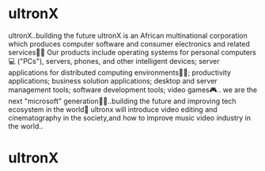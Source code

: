 # ultronX
ultronX..building the future
ultronX is an African multinational corporation which produces computer software and consumer electronics and related services🚀🚀
Our products include operating systems for personal computers💻 ("PCs"), servers, phones, and other intelligent devices; server applications for distributed computing environments🚀🚀; productivity applications; business solution applications; desktop and server management tools; software development tools; video games🎮..
we are the next "microsoft" generation🚀🚀..building the future and improving tech ecosystem in the world🚀
ultronx will introduce video editing and cinematography in the society,and how to improve music video industry in the world..
# ultronX
